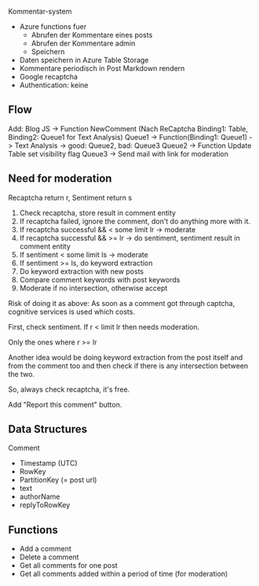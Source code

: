 Kommentar-system
* Azure functions fuer
    * Abrufen der Kommentare eines posts
    * Abrufen der Kommentare admin
    * Speichern
* Daten speichern in Azure Table Storage
* Kommentare periodisch in Post Markdown rendern
* Google recaptcha
* Authentication: keine

## Flow
Add: Blog JS -> Function NewComment (Nach ReCaptcha Binding1: Table, Binding2: Queue1 for Text Analysis)
Queue1 -> Function(Binding1: Queue1) -> Text Analysis -> good: Queue2, bad: Queue3
Queue2 -> Function Update Table set visibility flag
Queue3 -> Send mail with link for moderation

## Need for moderation
Recaptcha return r, Sentiment return s

1. Check recaptcha, store result in comment entity
2. If recaptcha failed, ignore the comment, don't do anything more with it.
3. If recaptcha successful && < some limit lr -> moderate
4. If recaptcha successful && >= lr -> do sentiment, sentiment result in comment entity
5. If sentiment < some limit ls -> moderate
6. If sentiment >= ls, do keyword extraction
7. Do keyword extraction with new posts
8. Compare comment keywords with post keywords
9. Moderate if no intersection, otherwise accept

Risk of doing it as above: As soon as a comment got through captcha, cognitive services is used which costs.


First, check sentiment. If r < limit lr then needs moderation.

Only the ones where r >= lr


Another idea would be doing keyword extraction from the post itself and from the comment too and then check if there is any intersection between the two.


So, always check recaptcha, it's free.


Add "Report this comment" button.


## Data Structures
Comment
* Timestamp (UTC)
* RowKey
* PartitionKey (= post url)
* text
* authorName
* replyToRowKey


## Functions
* Add a comment
* Delete a comment
* Get all comments for one post
* Get all comments added within a period of time (for moderation)
